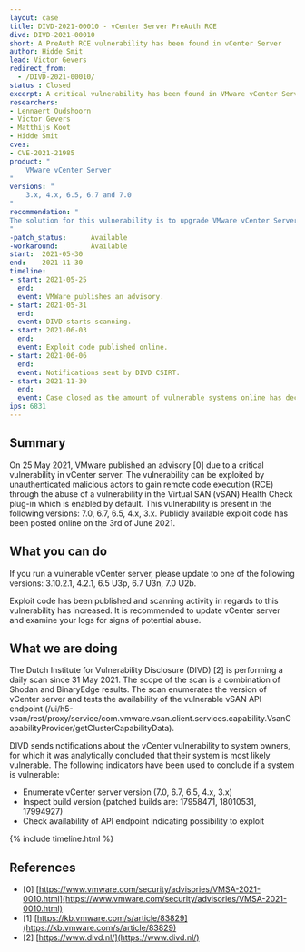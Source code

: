 ```yaml
---
layout: case
title: DIVD-2021-00010 - vCenter Server PreAuth RCE
divd: DIVD-2021-00010
short: A PreAuth RCE vulnerability has been found in vCenter Server
author: Hidde Smit
lead: Victor Gevers
redirect_from:
  - /DIVD-2021-00010/
status : Closed
excerpt: A critical vulnerability has been found in VMware vCenter Server versions 3.x, 4.x, 6.5, 6.7 and 7.0.
researchers:
- Lennaert Oudshoorn
- Victor Gevers
- Matthijs Koot
- Hidde Smit
cves:
- CVE-2021-21985
product: "
	VMware vCenter Server
"
versions: "
	3.x, 4.x, 6.5, 6.7 and 7.0
"
recommendation: "
The solution for this vulnerability is to upgrade VMware vCenter Server software version to one of the following versions: 3.10.2.1, 4.2.1, 6.5 U3p, 6.7 U3n, 7.0 U2b.
"
-patch_status:	 	Available
-workaround:		Available
start:  2021-05-30
end:    2021-11-30
timeline:
- start: 2021-05-25
  end:
  event: VMWare publishes an advisory.
- start: 2021-05-31
  end:
  event: DIVD starts scanning.
- start: 2021-06-03
  end:
  event: Exploit code published online.
- start: 2021-06-06
  end:
  event: Notifications sent by DIVD CSIRT.
- start: 2021-11-30
  end:
  event: Case closed as the amount of vulnerable systems online has decreased significantly.
ips: 6831
---
```


## Summary

On 25 May 2021, VMware published an advisory [0] due to a critical vulnerability in vCenter server. The vulnerability can be exploited by unauthenticated malicious actors to gain remote code execution (RCE) through the abuse of a vulnerability in the Virtual SAN (vSAN) Health Check plug-in which is enabled by default. This vulnerability is present in the following versions: 7.0, 6.7, 6.5, 4.x, 3.x. Publicly available exploit code has been posted online on the 3rd of June 2021.

## What you can do

If you run a vulnerable vCenter server, please update to one of the following versions: 3.10.2.1, 4.2.1, 6.5 U3p, 6.7 U3n, 7.0 U2b.

Exploit code has been published and scanning activity in regards to this vulnerability has increased. It is recommended to update vCenter server and examine your logs for signs of potential abuse.

## What we are doing

The Dutch Institute for Vulnerability Disclosure (DIVD) [2] is performing a daily scan since 31 May 2021. The scope of the scan is a combination of Shodan and BinaryEdge results. The scan enumerates the version of vCenter server and tests the availability of the vulnerable vSAN API endpoint (/ui/h5-vsan/rest/proxy/service/com.vmware.vsan.client.services.capability.VsanCapabilityProvider/getClusterCapabilityData).

DIVD sends notifications about the vCenter vulnerability to system owners, for which it was analytically concluded that their system is most likely vulnerable. The following indicators have been used to conclude if a system is vulnerable:
- Enumerate vCenter server version (7.0, 6.7, 6.5, 4.x, 3.x)
- Inspect build version (patched builds are: 17958471, 18010531, 17994927)
- Check availability of API endpoint indicating possibility to exploit


{% include timeline.html %}

## References

- [0] [https://www.vmware.com/security/advisories/VMSA-2021-0010.html](https://www.vmware.com/security/advisories/VMSA-2021-0010.html)
- [1] [https://kb.vmware.com/s/article/83829](https://kb.vmware.com/s/article/83829)
- [2] [https://www.divd.nl/](https://www.divd.nl/)
